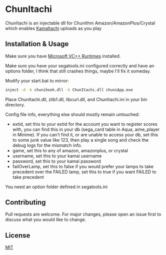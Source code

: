 # ChunItachi

ChunItachi is an injectable dll for Chunithm Amazon/AmazonPlus/Crystal which enables [KamaItachi](https://kamaitachi.xyz) uploads as you play

## Installation & Usage

Make sure you have [Microsoft VC++ Runtimes](https://support.microsoft.com/en-us/help/2977003/the-latest-supported-visual-c-downloads) installed.

Make sure you have your segatools.ini configured correctly and have an options folder, I think that still crashes things, maybe I'll fix it someday.

Modify your start.bat to mirror:

```bash
inject -d -k chunihook.dll -k ChunItachi.dll chuniApp.exe
```

Place ChunItachi.dll, zlib1.dll, libcurl.dll, and ChunItachi.ini  in your bin directory.

Config file info, everything else should mostly remain untouched:
- extid, set this to your extid for the account you want to register scores with, you can find this in your db (sega_card table in Aqua, aime_player in Minime). If you can't find it, or are unable to access your db, set this to some junk value like 123, then play a single song and check the debug logs for the mismatch info.
- game, set this to any of amazon, amazonplus, or crystal
- username, set this to your kamai username
- password, set this to your kamai password
- failOverLamp, set this to false if you would prefer your lamps to take precedent over the FAILED lamp, set this to true if you want FAILED to take precedent

You need an option folder defined in segatools.ini

## Contributing
Pull requests are welcome. For major changes, please open an issue first to discuss what you would like to change.

## License
[MIT](https://choosealicense.com/licenses/mit/)
